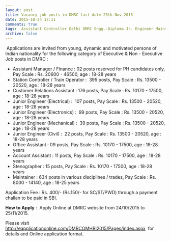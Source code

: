 ```yaml
---
layout: post
title: Vacancy job posts in DMRC last date 25th Nov-2015   
date: 2015-10-24 17:11
comments: true
tags:  Assistant Controller Delhi DMRC Engg.-Diploma Jr. Engineer Maintainer Manager Metro Rail Online Operator Public-Sector Steno 
archive: false
---
```

 Applications are invited from young, dynamic and motivated persons of Indian nationality for the following category of Executive & Non - Executive Job posts in DMRC :  

- Assistant Manager / Finance : 02 posts reserved for PH candidates only, Pay Scale : Rs. 20600 - 46500, age : 18-28 years
- Station Controller / Train Operator :  395 posts, Pay Scale : Rs. 13500 - 20520, age : 18-28 years
- Customer Relations Assistant : 176 posts, Pay Scale : Rs. 10170 - 17500, age : 18-28 years 
- Junior Engineer (Electrical) :  107 posts, Pay Scale : Rs. 13500 - 20520, age : 18-28 years
- Junior Engineer (Electronics) :  99 posts, Pay Scale : Rs. 13500 - 20520, age : 18-28 years
- Junior Engineer (Mechanical) :  39 posts, Pay Scale : Rs. 13500 - 20520, age : 18-28 years
- Junior Engineer (Civil) :  22 posts, Pay Scale : Rs. 13500 - 20520, age : 18-28 years
- Office Assistant : 09 posts, Pay Scale : Rs. 10170 - 17500, age : 18-28 years  
- Account Assistant : 11 posts, Pay Scale : Rs. 10170 - 17500, age : 18-28 years 
- Stenographer : 15 posts, Pay Scale : Rs. 10170 - 17500, age : 18-28 years  
- Maintainer : 634 posts in various disciplines / trades, Pay Scale : Rs. 8000 - 14140, age : 18-25 years 

Application Fee : Rs. 400/- (Rs.150/- for SC/ST/PWD) through a payment challan to be paid in SBI. 

**How to Apply** :  Apply Online at DMRC website from 24/10/2015 to 25/11/2015.

Please visit <http://eapplicationonline.com/DMRCOMHRI2015/Pages/index.aspx>  for details and Online application format.




